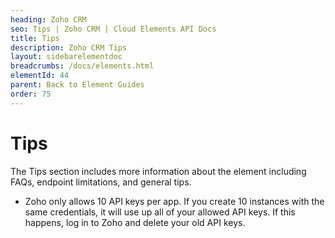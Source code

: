 ```yaml
---
heading: Zoho CRM
seo: Tips | Zoho CRM | Cloud Elements API Docs
title: Tips
description: Zoho CRM Tips
layout: sidebarelementdoc
breadcrumbs: /docs/elements.html
elementId: 44
parent: Back to Element Guides
order: 75
---
```


# Tips

The Tips section includes more information about the element including FAQs, endpoint limitations, and general tips.

* Zoho only allows 10 API keys per app. If you create 10 instances with the same credentials, it will use up all of your allowed API keys. If this happens, log in to Zoho and delete your old API keys.
